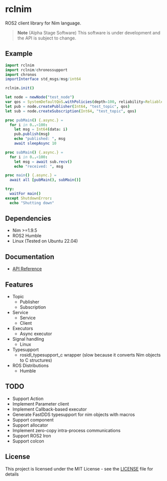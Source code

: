 # rclnim

ROS2 client library for Nim language.
> **Note** (Alpha Stage Software) This software is under development and the API is subject to change.

## Example

```nim
import rclnim
import rclnim/chronossupport
import chronos
importInterface std_msgs/msg/int64

rclnim.init()

let node = newNode("test_node")
var qos = SystemDefaultQoS.withPolicies(depth=100, reliability=Reliable)
let pub = node.createPublisher(Int64, "test_topic", qos)
let sub = node.createSubscription(Int64, "test_topic", qos)

proc pubMain() {.async.} =
  for i in 0..<100:
    let msg = Int64(data: i)
    pub.publish(msg)
    echo "published: ", msg
    await sleepAsync 10

proc subMain() {.async.} =
  for i in 0..<100:
    let msg = await sub.recv()
    echo "received: ", msg

proc main() {.async.} =
  await all [pubMain(), subMain()]

try:
  waitFor main()
except ShutdownError:
  echo "Shutting down"
```

## Dependencies

* Nim >=1.9.5
* ROS2 Humble
* Linux (Tested on Ubuntu 22.04)
## Documentation
* [API Reference](https://pylgos.github.io/rclnim/)

## Features

- Topic
  - Publisher
  - Subscription
- Service
  - Service
  - Client
- Executors
  - Async executor
- Signal handling
  - Linux
- Typesupport
  - rosidl_typesupport_c wrapper (slow because it converts Nim objects to C structures)
- ROS Distributions
  - Humble

## TODO
- Support Action
- Implement Parameter client
- Implement Callback-based executor
- Generate FastDDS typesupport for nim objects with macros
- Support component
- Support allocator
- Implement zero-copy intra-process communications
- Support ROS2 Iron
- Support colcon

## License

This project is licensed under the MIT License - see the [LICENSE](./LICENSE) file for details
